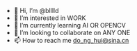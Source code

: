 - 👋 Hi, I’m @blllld
- 👀 I’m interested in WORK
- 🌱 I’m currently learning AI OR OPENCV
- 💞️ I’m looking to collaborate on ANY ONE
- 📫 How to reach me do_ng_hui@sina.cn

<!---
blllld/blllld is a ✨ special ✨ repository because its `README.md` (this file) appears on your GitHub profile.
You can click the Preview link to take a look at your changes.
--->
